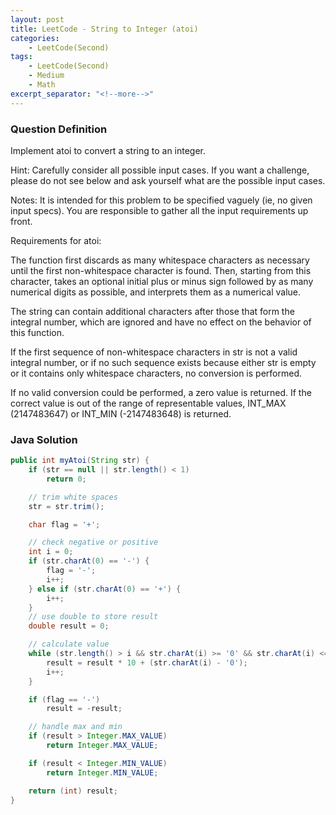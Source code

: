 ```yaml
---
layout: post
title: LeetCode - String to Integer (atoi)
categories:
    - LeetCode(Second)
tags:
    - LeetCode(Second)
    - Medium
    - Math
excerpt_separator: "<!--more-->"
---
```


### Question Definition
Implement atoi to convert a string to an integer.

Hint: Carefully consider all possible input cases. If you want a challenge, please do not see below and ask yourself what are the possible input cases.

Notes: It is intended for this problem to be specified vaguely (ie, no given input specs). You are responsible to gather all the input requirements up front.
<!--more-->


Requirements for atoi:

The function first discards as many whitespace characters as necessary until the first non-whitespace character is found. Then, starting from this character, takes an optional initial plus or minus sign followed by as many numerical digits as possible, and interprets them as a numerical value.

The string can contain additional characters after those that form the integral number, which are ignored and have no effect on the behavior of this function.

If the first sequence of non-whitespace characters in str is not a valid integral number, or if no such sequence exists because either str is empty or it contains only whitespace characters, no conversion is performed.

If no valid conversion could be performed, a zero value is returned. If the correct value is out of the range of representable values, INT_MAX (2147483647) or INT_MIN (-2147483648) is returned.
### Java Solution
```java
public int myAtoi(String str) {
    if (str == null || str.length() < 1)
        return 0;

    // trim white spaces
    str = str.trim();

    char flag = '+';

    // check negative or positive
    int i = 0;
    if (str.charAt(0) == '-') {
        flag = '-';
        i++;
    } else if (str.charAt(0) == '+') {
        i++;
    }
    // use double to store result
    double result = 0;

    // calculate value
    while (str.length() > i && str.charAt(i) >= '0' && str.charAt(i) <= '9') {
        result = result * 10 + (str.charAt(i) - '0');
        i++;
    }

    if (flag == '-')
        result = -result;

    // handle max and min
    if (result > Integer.MAX_VALUE)
        return Integer.MAX_VALUE;

    if (result < Integer.MIN_VALUE)
        return Integer.MIN_VALUE;

    return (int) result;
}
```